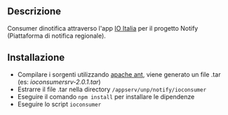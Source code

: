 ## Descrizione

Consumer dinotifica attraverso l'app [IO Italia](https://io.italia.it/) per il progetto Notify (Piattaforma di notifica regionale).

## Installazione

* Compilare i sorgenti utilizzando [apache ant](https://ant.apache.org/), viene generato un file .tar (es: _ioconsumersrv-2.0.1.tar_)
* Estrarre il file .tar nella directory `/appserv/unp/notify/ioconsumer`
* Eseguire il comando `npm install` per installare le dipendenze
* Eseguire lo script `ioconsumer`
